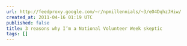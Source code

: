 ```yaml
---
url: http://feedproxy.google.com/~r/npmillennials/~3/eO4DqhzJHiw/
created_at: 2011-04-16 01:19 UTC
published: false
title: 3 reasons why I’m a National Volunteer Week skeptic
tags: []
---
```




